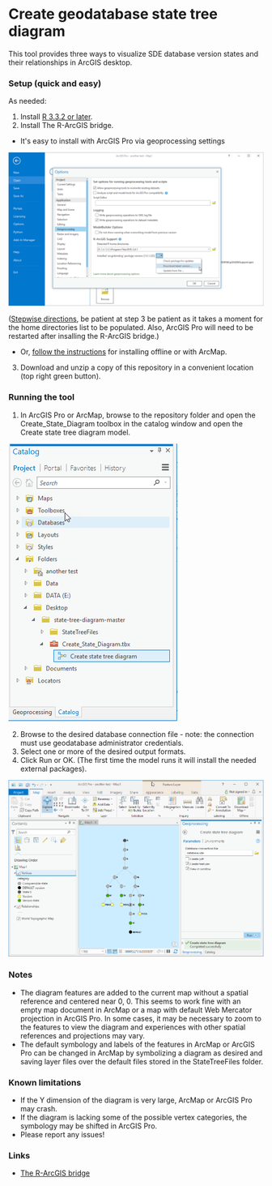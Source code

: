 # Create geodatabase state tree diagram
This tool provides three ways to visualize SDE database version states and their relationships in ArcGIS desktop.
### Setup (quick and easy)
As needed:
1. Install [R 3.3.2 or later](http://cran.cnr.berkeley.edu/bin/windows/base/).
2. Install The R-ArcGIS bridge.
  * It's easy to install with ArcGIS Pro via geoprocessing settings

  ![](https://raw.githubusercontent.com/4andy/state-tree-diagram/master/StateTreeFiles/pro.png)

   ([Stepwise directions](https://learn.arcgis.com/en/projects/analyze-crime-using-statistics-and-the-r-arcgis-bridge/lessons/install-the-r-arcgis-bridge-and-start-statistical-analysis.htm#ESRI_SECTION1_D4D9FAD231DC4FA287EECCBEC4A11723), be patient at step 3 be patient as it takes a moment for the home directories list to be populated.  Also, ArcGIS Pro will need to be restarted after insalling the R-ArcGIS bridge.)
  * Or, [follow the instructions](https://github.com/R-ArcGIS/r-bridge-install) for installing offline or with ArcMap.

3. Download and unzip a copy of this repository in a convenient location (top right green button).

### Running the tool
1. In ArcGIS Pro or ArcMap, browse to the repository folder and open the Create_State_Diagram toolbox in the catalog window and open the Create state tree diagram model.

![](https://github.com/4andy/state-tree-diagram/blob/master/StateTreeFiles/model.png)

2. Browse to the desired database connection file - note: the connection must use geodatabase administrator credentials.
3. Select one or more of the desired output formats.
4. Click Run or OK.  (The first time the model runs it will install the needed external packages).

![](https://raw.githubusercontent.com/4andy/state-tree-diagram/master/StateTreeFiles/pro2.png)

### Notes
* The diagram features are added to the current map without a spatial reference and centered near 0, 0.  This seems to work fine with an empty map document in ArcMap or a map with default Web Mercator projection in ArcGIS Pro.  In some cases, it may be necessary to zoom to the features to view the diagram and experiences with other spatial references and projections may vary.
* The default symbology and labels of the features in ArcMap or ArcGIS Pro can be changed in ArcMap by symbolizing a diagram as desired and saving layer files over the default files stored in the StateTreeFiles folder.
### Known limitations
* If the Y dimension of the diagram is very large, ArcMap or ArcGIS Pro may crash.
* If the diagram is lacking some of the possible vertex categories, the symbology may be shifted in ArcGIS Pro.
* Please report any issues!
### Links
*  [The R-ArcGIS bridge](https://r-arcgis.github.io/)

